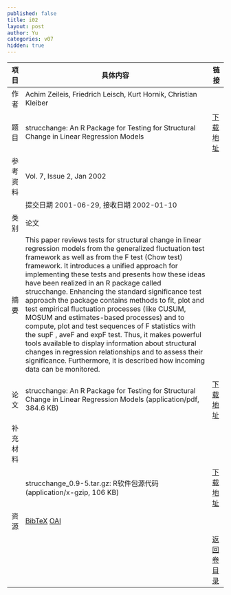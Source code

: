 ```yaml
---
published: false
title: i02
layout: post
author: Yu
categories: v07
hidden: true
---
```


| 项目 | 具体内容 | 链接 |
|---:|---|---|
| 作者 | Achim Zeileis, Friedrich Leisch, Kurt Hornik, Christian Kleiber| |
| 题目 |strucchange: An R Package for Testing for Structural Change in Linear Regression Models | [下载地址](http://www.jstatsoft.org/v07/i02/paper) |
| 参考资料 |Vol. 7, Issue 2, Jan 2002 | |
| | 提交日期 2001-06-29, 接收日期 2002-01-10| | 
| 类别 | 论文| |
| 摘要 | This paper reviews tests for structural change in linear regression models from the generalized fluctuation test framework as well as from the F test (Chow test) framework. It introduces a unified approach for implementing these tests and presents how these ideas have been realized in an R package called strucchange. Enhancing the standard significance test approach the package contains methods to fit, plot and test empirical fluctuation processes (like CUSUM, MOSUM and estimates-based processes) and to compute, plot and test sequences of F statistics with the supF , aveF and expF test. Thus, it makes powerful tools available to display information about structural changes in regression relationships and to assess their significance. Furthermore, it is described how incoming data can be monitored. | |
 | |
| 论文 | strucchange: An R Package for Testing for Structural Change in Linear Regression Models  (application/pdf, 384.6 KB)| [下载地址](http://www.jstatsoft.org/v07/i02/paper) |
| 补充材料 | | |
| |strucchange_0.9-5.tar.gz: R软件包源代码  (application/x-gzip, 106 KB)|  [下载地址](http://www.jstatsoft.org/v07/i02/supp/1) |
| 资源 | [BibTeX](http://www.jstatsoft.org/v07/i02/bibtex) [OAI](http://www.jstatsoft.org/oai?verb=GetRecord&identifier=oai.jstatsoft/v07/i02&prefix=oai_dc)| |
| |  | [返回卷目录]({{site.baseurl}}/volume/v07.html) |